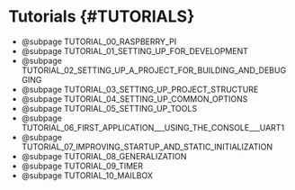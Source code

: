 # Tutorials {#TUTORIALS}

- @subpage TUTORIAL_00_RASPBERRY_PI
- @subpage TUTORIAL_01_SETTING_UP_FOR_DEVELOPMENT
- @subpage TUTORIAL_02_SETTING_UP_A_PROJECT_FOR_BUILDING_AND_DEBUGGING
- @subpage TUTORIAL_03_SETTING_UP_PROJECT_STRUCTURE
- @subpage TUTORIAL_04_SETTING_UP_COMMON_OPTIONS
- @subpage TUTORIAL_05_SETTING_UP_TOOLS
- @subpage TUTORIAL_06_FIRST_APPLICATION___USING_THE_CONSOLE___UART1
- @subpage TUTORIAL_07_IMPROVING_STARTUP_AND_STATIC_INITIALIZATION
- @subpage TUTORIAL_08_GENERALIZATION
- @subpage TUTORIAL_09_TIMER
- @subpage TUTORIAL_10_MAILBOX
<!-- - @subpage TUTORIAL_10_UART0
- @subpage TUTORIAL_11_DOXYGEN
- @subpage TUTORIAL_12_LOGGER
- @subpage TUTORIAL_13_BOARD_INFORMATION
- @subpage TUTORIAL_14_MEMORY_MANAGEMENT
- @subpage TUTORIAL_15_STRING
- @subpage TUTORIAL_16_SERIALIZATION_AND_FORMATTING
- @subpage TUTORIAL_17_UNIT_TEST_INFRASTRUCTURE
- @subpage TUTORIAL_18_WRITING_UNIT_TESTS
- @subpage TUTORIAL_19_EXCEPTIONS
- @subpage TUTORIAL_20_INTERRUPTS
- @subpage TUTORIAL_21_TIMER_EXTENSION -->
